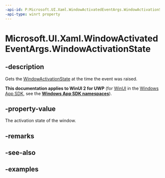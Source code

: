 ```yaml
---
-api-id: P:Microsoft.UI.Xaml.WindowActivatedEventArgs.WindowActivationState
-api-type: winrt property
---
```


# Microsoft.UI.Xaml.WindowActivatedEventArgs.WindowActivationState

<!--
public Microsoft.UI.Xaml.WindowActivationState WindowActivationState { get; }
-->

## -description

Gets the [WindowActivationState](windowactivationstate.md) at the time the event was raised.

**This documentation applies to WinUI 2 for UWP** (for [WinUI](/windows/apps/winui/winui3/) in the [Windows App SDK](/windows/apps/windows-app-sdk/), see the **[Windows App SDK namespaces](/windows/windows-app-sdk/api/winrt/)**).

## -property-value

The activation state of the window.

## -remarks

## -see-also

## -examples
